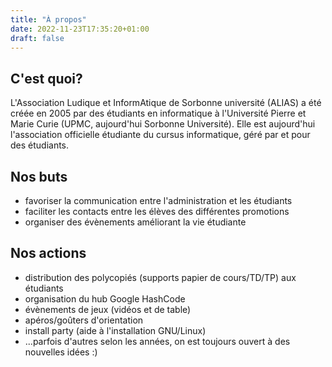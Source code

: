 ```yaml
---
title: "À propos"
date: 2022-11-23T17:35:20+01:00
draft: false
---
```


## C'est quoi?
L'Association Ludique et InformAtique de Sorbonne université (ALIAS) a été créée en 2005 par des étudiants en informatique à l'Université Pierre et Marie Curie (UPMC, aujourd'hui Sorbonne Université).
Elle est aujourd'hui l'association officielle étudiante du cursus informatique, géré par et pour des étudiants.

## Nos buts
- favoriser la communication entre l'administration et les étudiants
- faciliter les contacts entre les élèves des différentes promotions
- organiser des évènements améliorant la vie étudiante

## Nos actions
- distribution des polycopiés (supports papier de cours/TD/TP) aux étudiants
- organisation du hub Google HashCode
- évènements de jeux (vidéos et de table)
- apéros/goûters d'orientation
- install party (aide à l'installation GNU/Linux)
- ...parfois d'autres selon les années, on est toujours ouvert à des nouvelles idées :)
